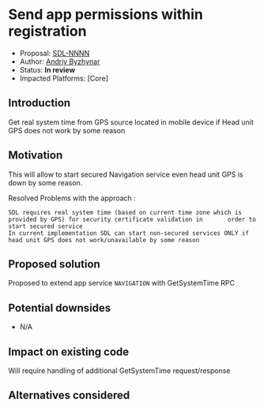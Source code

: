 
# Send app permissions within registration

* Proposal: [SDL-NNNN](NNNN-GetSystemTime_from_mobile_navigation_app.md)
* Author: [Andriy Byzhynar](https://github.com/AByzhynar)
* Status: **In review**
* Impacted Platforms: [Core]

## Introduction

Get real system time from GPS source located in mobile device if Head unit GPS does not work by some reason


## Motivation

This will allow to start secured Navigation service even head unit GPS is down by some reason. 


Resolved Problems with the approach :

    SDL requires real system time (based on current time zone which is provided by GPS) for security certificate validation in       order to start secured service
    In current implementation SDL can start non-secured services ONLY if head unit GPS does not work/unavailable by some reason

## Proposed solution

Proposed to extend app service `NAVIGATION` with GetSystemTime RPC

 
## Potential downsides

 - N/A

## Impact on existing code

 Will require handling of additional GetSystemTime request/response


## Alternatives considered
 
